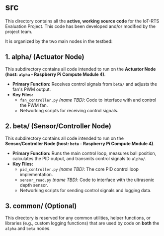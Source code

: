# src

This directory contains all the **active, working source code** for the IoT-RTS Evaluation Project. This code has been developed and/or modified by the project team.

It is organized by the two main nodes in the testbed:

## 1. alpha/ (Actuator Node)

This subdirectory contains all code intended to run on the **Actuator Node (host: `alpha` - Raspberry Pi Compute Module 4)**.

* **Primary Function:** Receives control signals from `beta/` and adjusts the fan's PWM output.
* **Key Files:**
    * `fan_controller.py` _(name TBD)_: Code to interface with and control the PWM fan.
    * Networking scripts for receiving control signals.

## 2. beta/ (Sensor/Controller Node)

This subdirectory contains all code intended to run on the **Sensor/Controller Node (host: `beta` - Raspberry Pi Compute Module 4)**.

* **Primary Function:** Runs the main control loop, measures ball position, calculates the PID output, and transmits control signals to `alpha/`.
* **Key Files:**
    * `pid_controller.py` _(name TBD)_: The core PID control loop implementation.
    * `sensor_read.py` _(name TBD)_: Code to interface with the ultrasonic depth sensor.
    * Networking scripts for sending control signals and logging data.

## 3. common/ (Optional)

This directory is reserved for any common utilities, helper functions, or libraries (e.g., custom logging functions) that are used by code on **both** the `alpha` and `beta` nodes.

